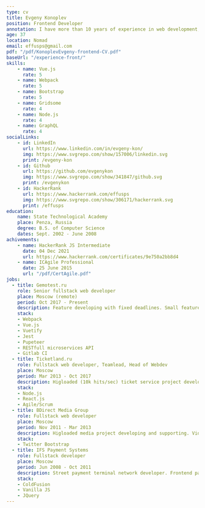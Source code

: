 ```yaml
---
type: cv
title: Evgeny Konoplev
position: Frontend Developer
annotation: I have more than 10 years of experience in web development, where my base languages were PHP and JS. Last 5 years I am working with Vue.js and Node.js. Two years ago I made my pet project with Flutter. Last year I started to learn TypeScript and React. In my current role as Senior fullstack web developer at medical company (one of leaders in laboratory services in Central Asia), I proved to be an enthusiastic, efficient and valuable team member. At my previous work I had a leadership role with 10 member's team. We practiced SCRUM, finished a big project and became a great friends.
age: 37
location: Nomad
email: effusps@gmail.com
pdf: "/pdf/KonoplevEvgeny-frontend-CV.pdf"
baseUrl: "/experience-front/"
skills: 
    - name: Vue.js
      rate: 5
    - name: Webpack
      rate: 5
    - name: Bootstrap
      rate: 5
    - name: Gridsome
      rate: 4
    - name: Node.js
      rate: 4
    - name: GraphQL
      rate: 4
socialLinks:
    - id: LinkedIn
      url: https://www.linkedin.com/in/evgeny-kon/
      img: https://www.svgrepo.com/show/157006/linkedin.svg
      print: /evgeny-kon
    - id: Github
      url: https://github.com/evgenykon
      img: https://www.svgrepo.com/show/341847/github.svg
      print: /evgenykon
    - id: HackerRank
      url: https://www.hackerrank.com/effusps
      img: https://www.svgrepo.com/show/306171/hackerrank.svg
      print: /effusps
education:
    name: State Technological Academy
    place: Penza, Russia
    degree: B.S. of Computer Science
    dates: Sept. 2002 - June 2008
achivements:
    - name: HackerRank JS Intermediate
      date: 04 Dec 2021
      url: https://www.hackerrank.com/certificates/9e750a2bb8d4
    - name: ICAgile Professional
      date: 25 June 2015
      url: "/pdf/CertAgile.pdf"
jobs:
  - title: Gemotest.ru
    role: Senior fullstack web developer
    place: Moscow (remote)
    period: Oct 2017 - Present
    description: Feature developing with fixed deadlines. Small feature team management. Code review. Unit tests for new features. Complex production system supporting. Integration protocol author. Frontend ecosystem architector.
    stack: 
    - Webpack
    - Vue.js
    - Vuetify
    - Jest
    - Pupeteer
    - RESTfull microservices API
    - Gitlab CI
  - title: Ticketland.ru
    role: Fullstack web developer, Teamlead, Head of Webdev
    place: Moscow
    period: Mar 2013 - Oct 2017
    description: Higloaded (10k hits/sec) ticket service project developing and supporting. Team management using SCRUM/Kanban with design, mobile, front, back and DB team members. Architector with "monolith to microservices" successfull migration story.
    stack:
    - Node.js
    - React.js
    - Agile/Scrum
  - title: BDirect Media Group
    role: Fullstack web developer
    place: Moscow
    period: Nov 2011 - Mar 2013
    description: Higloaded media project developing and supporting. Video-audio streaming. Payment API integrations. PHP 5 to 7 successfull upgrade. 
    stack: 
    - Twitter Bootstrap
  - title: IFS Payment Systems
    role: Fullstack developer
    place: Moscow
    period: Jun 2008 - Oct 2011
    description: Street payment terminal network developer. Frontend payment application based on Linux. Working with terminal money hardware. Connection-stable algorithms for payment transactions. Remote interface update system. Secure networking.
    stack: 
    - ColdFusion
    - Vanilla JS
    - JQuery
---
```

